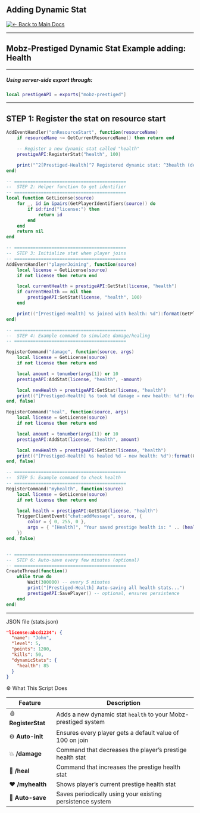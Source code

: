 
## Adding Dynamic Stat 

[![← Back to Main Docs](https://img.shields.io/badge/←_Back_to_Main_Docs-9c2590?style=for-the-badge&logo=mobz%20development)](../README.md#PrestigeAPI-Advanced-Usage)


---

##  Mobz-Prestiged Dynamic Stat Example adding: Health

---
##### Using server-side export through:
```lua
local prestigeAPI = exports["mobz-prestiged"]
```
---

## STEP 1: Register the stat on resource start

```lua
AddEventHandler("onResourceStart", function(resourceName)
    if resourceName ~= GetCurrentResourceName() then return end

    -- Register a new dynamic stat called "health"
    prestigeAPI:RegisterStat("health", 100)

    print("^2[Prestiged-Health]^7 Registered dynamic stat: ^3health (default = 100)^7")
end)

-- ==========================================
--  STEP 2: Helper function to get identifier
-- ==========================================
local function GetLicense(source)
    for _, id in ipairs(GetPlayerIdentifiers(source)) do
        if id:find("license:") then
            return id
        end
    end
    return nil
end

-- ==========================================
--  STEP 3: Initialize stat when player joins
-- ==========================================
AddEventHandler("playerJoining", function(source)
    local license = GetLicense(source)
    if not license then return end

    local currentHealth = prestigeAPI:GetStat(license, "health")
    if currentHealth == nil then
        prestigeAPI:SetStat(license, "health", 100)
    end

    print(("[Prestiged-Health] %s joined with health: %d"):format(GetPlayerName(source), currentHealth or 100))
end)

-- ==========================================
--  STEP 4: Example command to simulate damage/healing
-- ==========================================

RegisterCommand("damage", function(source, args)
    local license = GetLicense(source)
    if not license then return end

    local amount = tonumber(args[1]) or 10
    prestigeAPI:AddStat(license, "health", -amount)

    local newHealth = prestigeAPI:GetStat(license, "health")
    print(("[Prestiged-Health] %s took %d damage → new health: %d"):format(GetPlayerName(source), amount, newHealth))
end, false)

RegisterCommand("heal", function(source, args)
    local license = GetLicense(source)
    if not license then return end

    local amount = tonumber(args[1]) or 10
    prestigeAPI:AddStat(license, "health", amount)

    local newHealth = prestigeAPI:GetStat(license, "health")
    print(("[Prestiged-Health] %s healed %d → new health: %d"):format(GetPlayerName(source), amount, newHealth))
end, false)

-- ==========================================
--  STEP 5: Example command to check health
-- ==========================================
RegisterCommand("myhealth", function(source)
    local license = GetLicense(source)
    if not license then return end

    local health = prestigeAPI:GetStat(license, "health")
    TriggerClientEvent("chat:addMessage", source, {
        color = { 0, 255, 0 },
        args = { "[Health]", "Your saved prestige health is: " .. (health or 0) }
    })
end, false)


-- ==========================================
--  STEP 6: Auto-save every few minutes (optional)
-- ==========================================
CreateThread(function()
    while true do
        Wait(300000) -- every 5 minutes
        print("[Prestiged-Health] Auto-saving all health stats...")
        prestigeAPI:SavePlayer() -- optional, ensures persistence
    end
end)
```
---

JSON file (stats.json)

```json
"license:abcd1234": {
  "name": "John",
  "level": 5,
  "points": 1200,
  "kills": 50,
  "dynamicStats": {
    "health": 85
  }
}
```

⚙️ What This Script Does

| Feature             | Description                                                    |
| ------------------- | -------------------------------------------------------------- |
| 🩸 **RegisterStat** | Adds a new dynamic stat `health` to your Mobz-prestiged system |
| ⚙️ **Auto-init**    | Ensures every player gets a default value of 100 on join       |
| 💥 **/damage**      | Command that decreases the player’s prestige health stat       |
| 💊 **/heal**        | Command that increases the prestige health stat                |
| ❤️ **/myhealth**    | Shows player’s current prestige health stat                    |
| 💾 **Auto-save**    | Saves periodically using your existing persistence system      |
